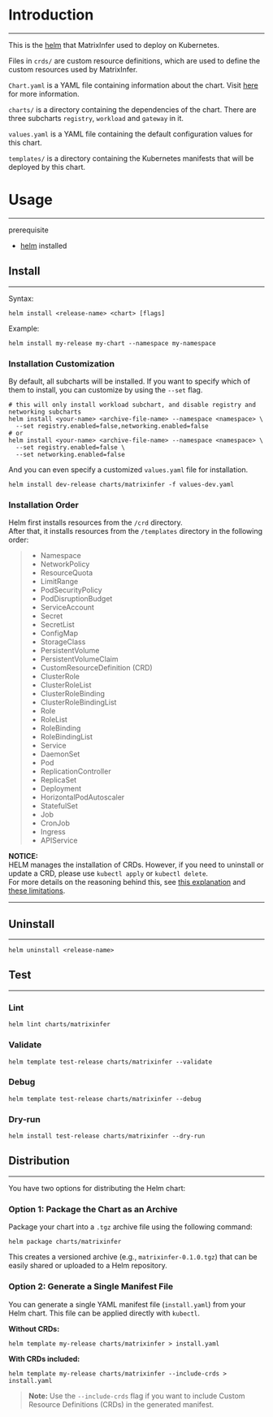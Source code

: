 # Introduction

---

This is the [helm](https://helm.sh/) that MatrixInfer used to deploy on Kubernetes.

Files in `crds/` are custom resource definitions, which are used to define the custom resources used by MatrixInfer.

`Chart.yaml` is a YAML file containing information about the chart.
Visit [here](https://helm.sh/docs/topics/charts/#the-chartyaml-file) for more information.

`charts/` is a directory containing the dependencies of the chart. There are three subcharts `registry`, `workload` and
`gateway` in
it.

`values.yaml` is a YAML file containing the default configuration values for this chart.

`templates/` is a directory containing the Kubernetes manifests that will be deployed by this chart.

# Usage

---

prerequisite

- [helm](https://helm.sh/docs/intro/install/) installed


## Install

---

Syntax:
```shell
helm install <release-name> <chart> [flags]
```
Example:
```shell
helm install my-release my-chart --namespace my-namespace
```

### Installation Customization
By default, all subcharts will be installed. If you want to specify which of them to install, you can customize by using the `--set` flag.

```shell
# this will only install workload subchart, and disable registry and networking subcharts
helm install <your-name> <archive-file-name> --namespace <namespace> \
  --set registry.enabled=false,networking.enabled=false
# or
helm install <your-name> <archive-file-name> --namespace <namespace> \
  --set registry.enabled=false \
  --set networking.enabled=false
```

And you can even specify a customized `values.yaml` file for installation.
```shell
helm install dev-release charts/matrixinfer -f values-dev.yaml
```
### Installation Order

Helm first installs resources from the `/crd` directory.  
After that, it installs resources from the `/templates` directory in the following order:
> - Namespace
> - NetworkPolicy
> - ResourceQuota
> - LimitRange
> - PodSecurityPolicy
> - PodDisruptionBudget
> - ServiceAccount
> - Secret
> - SecretList
> - ConfigMap
> - StorageClass
> - PersistentVolume
> - PersistentVolumeClaim
> - CustomResourceDefinition  (CRD)
> - ClusterRole
> - ClusterRoleList
> - ClusterRoleBinding
> - ClusterRoleBindingList
> - Role
> - RoleList
> - RoleBinding
> - RoleBindingList
> - Service
> - DaemonSet
> - Pod
> - ReplicationController
> - ReplicaSet
> - Deployment
> - HorizontalPodAutoscaler
> - StatefulSet
> - Job
> - CronJob
> - Ingress
> - APIService

**NOTICE:**  
HELM manages the installation of CRDs. However, if you need to uninstall or update a CRD, please use `kubectl apply` or `kubectl delete`.   
For more details on the reasoning behind this, see [this explanation](https://helm.sh/docs/chart_best_practices/custom_resource_definitions/#some-caveats-and-explanations) and [these limitations](https://helm.sh/docs/topics/charts/#limitations-on-crds).

---

## Uninstall

---

```shell
helm uninstall <release-name>
```

## Test

---

### Lint
```shell
helm lint charts/matrixinfer
```
### Validate
```shell
helm template test-release charts/matrixinfer --validate
```
### Debug
```shell
helm template test-release charts/matrixinfer --debug
```

### Dry-run
```shell
helm install test-release charts/matrixinfer --dry-run
```

## Distribution

---

You have two options for distributing the Helm chart:

### Option 1: Package the Chart as an Archive

Package your chart into a `.tgz` archive file using the following command:

```shell
helm package charts/matrixinfer
```

This creates a versioned archive (e.g., `matrixinfer-0.1.0.tgz`) that can be easily shared or uploaded to a Helm repository.

### Option 2: Generate a Single Manifest File

You can generate a single YAML manifest file (`install.yaml`) from your Helm chart. This file can be applied directly with `kubectl`.

**Without CRDs:**
```shell
helm template my-release charts/matrixinfer > install.yaml
```

**With CRDs included:**
```shell
helm template my-release charts/matrixinfer --include-crds > install.yaml
```

> **Note:** Use the `--include-crds` flag if you want to include Custom Resource Definitions (CRDs) in the generated manifest.
